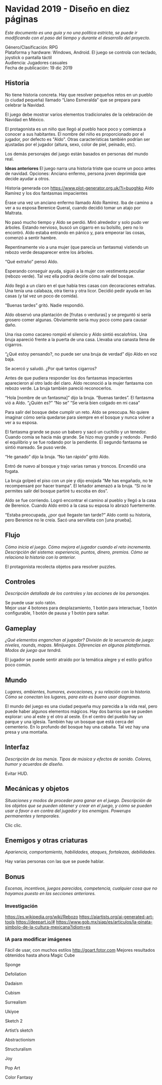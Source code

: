 # Navidad 2019 - Diseño en diez páginas

*Este documento es una guía y no una política estricta,
se puede ir modificando con el paso del tiempo y durante el desarrollo del proyecto.*

Género/Clasificación: RPG  
Plataforma y hardware: Windows, Android. El juego se controla con teclado, joystick o pantalla táctil  
Audiencia: Jugadores casuales  
Fecha de publicación: 19 dic 2019

## Historia
No tiene historia concreta. Hay que resolver pequeños retos en un pueblo (o ciudad pequeña)
llamado “Llano Esmeralda” que se prepara para celebrar la Navidad.

El juego debe mostrar varios elementos tradicionales de la celebración de Navidad en México.

El protagonista es un niño que llegó al pueblo hace poco y comienza a conocer a sus habitantes.
El nombre del niño es proporcionado por el jugador, por defecto es "Aldo".
Otras características también podrían ser ajustadas por el jugador (altura, sexo, color de piel, peinado, etc).

Los demás personajes del juego están basados en personas del mundo real.

**Ideas anteriores**
El juego narra una historia triste que ocurre un poco antes de navidad.
Opciones: Anciano enfermo, persona joven deprimida que decide ayudar a otros.

Historia generada con https://www.plot-generator.org.uk/?i=buoghko
Aldo Ramírez y los dos fantasmas impacientes

Érase una vez un anciano enfermo llamado Aldo Ramírez. Iba de camino a ver a 
su esposa Berenice Queral, cuando decidió tomar un atajo por Maltrata.

No pasó mucho tiempo y Aldo se perdió. Miró alrededor y solo pudo ver árboles.
Estando nervioso, buscó un cigarro en su bolsillo, pero no lo encontró.
Aldo estaba entrando en pánico y, para empeorar las cosas, comenzó a sentir hambre.

Repentinamente vio a una mujer (que parecía un fantasma) vistiendo un rebozo verde desaparecer entre los árboles.

“Qué extraño” pensó Aldo.

Esperando conseguir ayuda, siguió a la mujer con vestimenta peculiar (rebozo verde).
Tal vez ella podría decirle cómo salir del bosque.

Aldo llegó a un claro en el que había tres casas con decoraciones extrañas.
Una tenía una calabaza, otra tierra y otra licor. Decidió pedir ayuda en las casas (y tal vez un poco de comida).

“Buenas tardes” gritó. Nadie respondió.

Aldo observó una plantación de [frutas o verduras] y se preguntó si sería grosero comer algunas.
Obviamente sería muy poco como para causar daño.

Una risa como cacareo rompió el silencio y Aldo sintió escalofríos.
Una bruja apareció frente a la puerta de una casa. Llevaba una canasta llena de cigarros.

“¿Qué estoy pensando?, no puede ser una  bruja de verdad” dijo Aldo en voz baja.

Se acercó y saludó. ¿Por qué tantos cigarros?

Antes de que pudiera responder los dos fantasmas impacientes aparecieron al otro lado del claro.
Aldo reconoció a la mujer fantasma con rebozo verde. La bruja también pareció reconocerlos.

“Hola [nombre de un fantasma]” dijo la bruja.
“Buenas tardes”. El fantasma vió a Aldo. “¿Quién es?”
“No se”
“Se vería bien colgado en mi casa”

Para salir del bosque debe cumplir un reto. Aldo se preocupa. No quiere imaginar
cómo sería quedarse para siempre en el bosque y nunca volver a ver a su esposa.

El fantasma grande se puso un babero y sacó un cuchillo y un tenedor.
Cuando comía se hacía más grande.
Se hizo muy grande y redondo . Perdió el equilibrio y se fue rodando por la pendiente.
El segundo fantasma se sintió mareado. Se puso verde.

“He ganado” dijo la bruja.
“No tan rápido” gritó Aldo.

Entró de nuevo al bosque y trajo varias ramas y troncos. Encendió una fogata.

La bruja golpeó el piso con un pie y dijo enojada “Me has engañado, no te recompensaré por hacer trampa”.
El leñador amenazó a la bruja. “Si no le permites salir del bosque partiré tu escoba en dos”.

Aldo se fue corriendo. Logró encontrar el camino al pueblo y llegó a la casa de Berenice.
Cuando Aldo entró a la casa su esposa lo abrazó fuertemente.

“Estaba preocupada, ¿por qué llegaste tan tarde?”
Aldo contó su historia, pero Berenice no le creía. Sacó una servilleta con [una prueba].

## Flujo
*Cómo inicia el juego. Cómo mejora el jugador cuando el reto incrementa. Descripción del sistema:
experiencia, puntos, dinero, premios. Cómo se relaciona la historia con lo anterior.*

El protagonista recolecta objetos para resolver puzzles.

## Controles
*Descripción detallada de los controles y las acciones de los personajes.*

Se puede usar solo ratón.  
Mejor usar 4 botones para desplazamiento, 1 botón para interactuar, 1 botón configurable, 1 botón de pausa y 1 botón para saltar.

## Gameplay
*¿Qué elementos enganchan al jugador? División de la secuencia de juego: niveles, rounds, mapas.
Minijuegos. Diferencias en algunas plataformas. Modos de juego que tendrá.*

El jugador se puede sentir atraído por la temática alegre y el estilo gráfico poco común.

## Mundo
*Lugares, ambientes, humores, evocaciones, y su relación con la historia.
Cómo se conectan los lugares, para esto es bueno usar diagramas.*

El mundo del juego es una ciudad pequeña muy parecida a la vida real, pero puede haber algunos elementos mágicos.
Hay dos barrios que se pueden explorar: uno al este y el otro al oeste.
En el centro del pueblo hay un parque y una iglesia.
También hay un bosque que está cerca del cementerio. En lo profundo del bosque hay una cabaña.
Tal vez hay una presa y una montaña.

## Interfaz
*Descripción de los menús. Tipos de música y efectos de sonido. Colores, humor y acuerdos de diseño.*

Evitar HUD.

## Mecánicas y objetos
*Situaciones y modos de proceder para ganar en el juego. Descripción de los
objetos que se pueden obtener y crear en el juego, y cómo se pueden usar a
favor o en contra del jugador y los enemigos. Powerups permanentes y temporales.*

Clic clic.

## Enemigos y otras criaturas
*Apariencia, comportamiento, habilidades, ataques, fortalezas, debilidades.*

Hay varias personas con las que se puede hablar.

## Bonus
*Escenas, incentivos, juegos parecidos, competencia, cualquier cosa que no hayamos puesto en las secciones anteriores.*

### Investigación
https://es.wikipedia.org/wiki/Rebozo
https://aiartists.org/ai-generated-art-tools
https://deepart.io/#
https://www.gob.mx/siap/es/articulos/la-pinata-simbolo-de-la-cultura-mexicana?idiom=es

### IA para modificar imágenes
Fácil de usar, con muchos estilos
http://goart.fotor.com
Mejores resultados obtenidos hasta ahora
Magic Cube

Sponge

Defoliation

Dadaism

Cubism

Surrealism

Ukiyoe

Sketch 2

Artist’s sketch

Abstractionism

Structuralism

Joy

Pop Art

Color Fantasy
